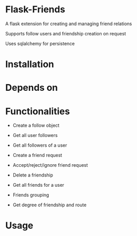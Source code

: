 Flask-Friends
=============

A flask extension for creating and managing friend relations

Supports follow users and friendship creation on request

Uses sqlalchemy for persistence

Installation
============

Depends on
==========

Functionalities
===============

* Create a follow object

* Get all user followers

* Get all followers of a user

* Create a friend request

* Accept/reject/ignore friend request

* Delete a friendship

* Get all friends for a user

* Friends grouping

* Get degree of friendship and route

Usage
=====
